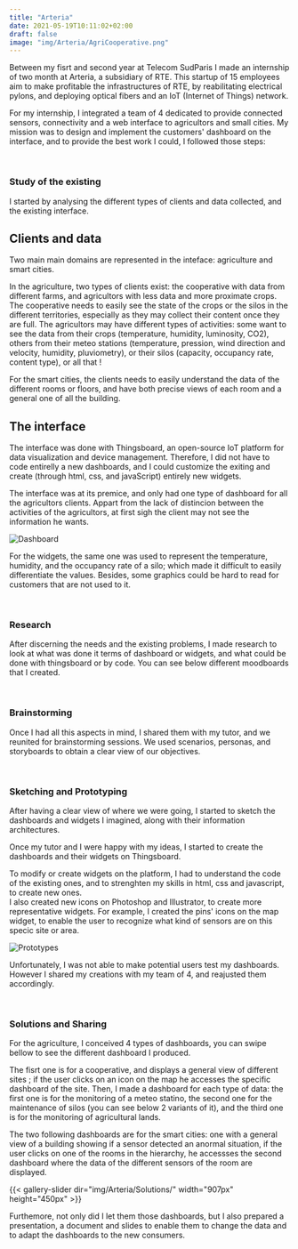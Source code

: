 ```yaml
---
title: "Arteria"
date: 2021-05-19T10:11:02+02:00
draft: false
image: "img/Arteria/AgriCooperative.png"
---
```


Between my fisrt and second year at Telecom SudParis I made an internship of two month at Arteria, a subsidiary of RTE.
This startup of 15 employees aim to make profitable the infrastructures of RTE, by reabilitating electrical pylons, and deploying optical fibers and an IoT (Internet of Things) network.

For my internship, I integrated a team of 4 dedicated to provide connected sensors, connectivity and a web interface to agricultors and small cities.
My mission was to design and implement the customers' dashboard on the interface, and to provide the best work I could, I followed those steps:

&nbsp;

### Study of the existing

I started by analysing the different types of clients and data collected, and the existing interface.


## Clients and data

Two main main domains are represented in the inteface: agriculture and smart cities.

In the agriculture, two types of clients exist: the cooperative with data from different farms, and agricultors with less data and more proximate crops.
The cooperative needs to easily see the state of the crops or the silos in the different territories, especially as they may collect their content once they are full.
The agricultors may have different types of activities: some want to see the data from their crops (temperature, humidity, luminosity, CO2), others from their meteo stations (temperature, pression, wind direction and velocity, humidity, pluviometry), or their silos (capacity, occupancy rate, content type), or all that !


For the smart cities, the clients needs to easily understand the data of the different rooms or floors, and have both precise views of each room and a general one of all the building.


## The interface 

The interface was done with Thingsboard, an open-source IoT platform for data visualization and device management.
Therefore, I did not have to code entirelly a new dashboards, and I could customize the exiting and create (through html, css, and javaScript) entirely new widgets.

The interface was at its premice, and only had one type of dashboard for all the agricultors clients.
Appart from the lack of distincion between the activities of the agricultors, at first sigh the client may not see the information he wants.

![Dashboard](https://ceici92.github.io/CeciliasPortofolio/img/Arteria/Screenshots/Dashboard1.JPG)


For the widgets, the same one was used to represent the temperature, humidity, and the occupancy rate of a silo; which made it difficult to easily differentiate the values.
Besides, some graphics could be hard to read for customers that are not used to it.

&nbsp;


### Research

After discerning the needs and the existing problems, I made research to look at what was done it terms of dashboard or widgets, and what could be done with thingsboard or by code.
You can see below different moodboards that I created.

<!-- ![Moodboard](https://ceici92.github.io/CeciliasPortofolio/img/Arteria/Moodboard.JPG) -->

&nbsp;


### Brainstorming

Once I had all this aspects in mind, I shared them with my tutor, and we reunited for brainstorming sessions.
We used scenarios, personas, and storyboards to obtain a clear view of our objectives.

&nbsp;

### Sketching and Prototyping

After having a clear view of where we were going, I started to sketch the dashboards and widgets I imagined, along with their information architectures.


Once my tutor and I were happy with my ideas, I started to create the dashboards and their widgets on Thingsboard.

To modify or create widgets on the platform, I had to understand the code of the existing ones, and to strenghten my skills in html, css and javascript, to create new ones.  
I also created new icons on Photoshop and Illustrator, to create more representative widgets.
For example, I created the pins' icons on the map widget, to enable the user to recognize what kind of sensors are on this specic site or area.  

![Prototypes](https://ceici92.github.io/CeciliasPortofolio/img/Arteria/Widgets/Hand-madeIcons.JPG)

Unfortunately, I was not able to make potential users test my dashboards. 
However I shared my creations with my team of 4, and reajusted them accordingly.

&nbsp;

### Solutions and Sharing

For the agriculture, I conceived 4 types of dashboards, you can swipe bellow to see the different dashboard I produced.

The fisrt one is for a cooperative, and displays a general view of different sites ; if the user clicks on an icon on the map he accesses the specific dashboard of the site.
Then, I made a dashboard for each type of data: the first one is for the monitoring of a meteo statino, the second one for the maintenance of silos (you can see below 2 variants of it), and the third one is for the monitoring of agricultural lands.

The two following dashboards are for the smart cities: one with a general view of a building showing if a sensor detected an anormal situation, if the user clicks on one of the rooms in the hierarchy, he accessses the second dashboard where the data of the different sensors of the room are displayed.


{{< gallery-slider dir="img/Arteria/Solutions/" width="907px" height="450px" >}}


<!-- ![Solutions](https://ceici92.github.io/CeciliasPortofolio/img/Arteria/Moodboard.JPG) -->


Furthemore, not only did I let them those dashboards, but I also prepared a presentation, a document and slides to enable them to change the data and to adapt the dashboards to the new consumers.




